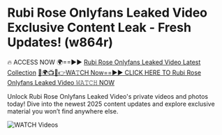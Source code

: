 # Rubi Rose Onlyfans Leaked Video Exclusive Content Leak - Fresh Updates! (w864r)

🔥 ACCESS NOW 🌍==►► <a href="https://tinyurl.com/3fjeunct" rel="nofollow">Rubi Rose Onlyfans Leaked Video Latest Collection</a></h3>
[🔴🌍📺📱👉WA𝚃CH Now==►► CLICK HERE TO Rubi Rose Onlyfans Leaked Video 𝚆𝙰𝚃𝙲𝙷 NOW](https://tinyurl.com/3fjeunct)

Unlock Rubi Rose Onlyfans Leaked Video's private videos and photos today! Dive into the newest 2025 content updates and explore exclusive material you won’t find anywhere else.


<a href="https://tinyurl.com/3fjeunct" rel="nofollow" data-target="animated-image.originalLink"><img src="https://camo.githubusercontent.com/8a4f000d20f83aca3bf7ec5f350d767afa0574a8a352519fd8cfa583a6f93a33/68747470733a2f2f692e696d6775722e636f6d2f644a486b345a712e676966" alt="WATCH Videos" data-canonical-src="https://i.imgur.com/dJHk4Zq.gif" style="max-width: 100%; display: inline-block;" data-target="animated-image.originalImage"></a>
